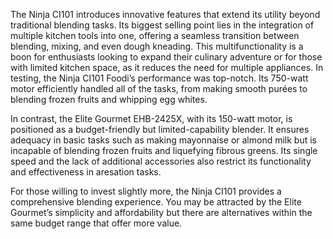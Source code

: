 The Ninja CI101 introduces innovative features that extend its utility beyond traditional blending tasks. Its biggest selling point lies in the integration of multiple kitchen tools into one, offering a seamless transition between blending, mixing, and even dough kneading. This multifunctionality is a boon for enthusiasts looking to expand their culinary adventure or for those with limited kitchen space, as it reduces the need for multiple appliances. In testing, the Ninja CI101 Foodi’s performance was top-notch. Its 750-watt motor efficiently handled all of the tasks, from making smooth purées to blending frozen fruits and whipping egg whites. 

In contrast, the Elite Gourmet EHB-2425X, with its 150-watt motor, is positioned as a budget-friendly but limited-capability blender. It ensures adequacy in basic tasks such as making mayonnaise or almond milk but is incapable of blending frozen fruits and liquefying fibrous greens. Its single speed and the lack of additional accessories also restrict its functionality and effectiveness in aresation tasks. 

For those willing to invest slightly more, the Ninja CI101 provides a comprehensive blending experience. You may be attracted by the Elite Gourmet’s simplicity and affordability but there are alternatives within the same budget range that offer more value.